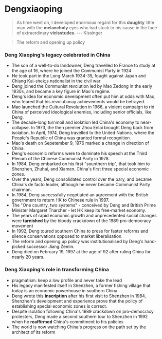 # Dengxiaoping
> As time went on, I developed enormous regard for this **doughty** little man with the **melancholy** eyes who had stuck to his cause in the face of extraordinary **vicisstudes**. --- Kissinger

> The reform and opening up policy

### Deng Xiaoping's legacy celebrated in China
* The son of a well-to-do landowner, Deng travelled to France to study at the age of 16, where he joined the Communist Party in 1924
* He took part in the Long March 1934-35, fought against Japan and Chiang Kai-shek;s nationalist in the civil war
* Deng joined the Communist revolution led by Mao Zedong in the early 1930s, and became a key figure in Mao's regime.
* Deng's idea for economic development often put him at odds with Mao, who feared that his revolutionay achievements would be betrayed.
* Mao launched the Cultural Revolution in 1966, a violent campaign to rid China of perceived ideological enemies, including senior officials, like Deng.
* The decade-long turnmoil and isolation led China's economy to near-collapse. In 1973, the then premier Zhou Enlai brought Deng back from isolation. In April, 1974, Deng travelled to the United Nations, where the People's Republic of China was granted formal recognition.
* Mao's death on Sepetember 9, 1976 marked a change in direction of China.
* Deng's economic reforms were to dominate his speech at the Third Plenum of the Chinese Communist Party in 1978.
* In 1984, Deng embarked on his first "sounthern trip", that took him to Shenzhen, Zhuhai, and Xiamen. China's first three special economic zones.
* Over the years, Deng consolidated control over the pary, and became China's de facto leader, although he never became Communist Party chairman.
* In 1984, Deng successfully negotiated an agreement with the British government to return HK to Chinese rule in 1997.
* The "One country, two systems" - conceived by Deng and British Prime Minister Margaret Tharcher - let HK keep its free-market economy.
* The years of rapid economic growth and unprecedented social changes were **tarnished** by the bloody crackdown of the 1989 pro-democracy movement
* In 1992, Deng toured southern China to press for faster reforms and silence conservations opposed to market liberalisation.
* The reform and opening up policy was institutionalised by Deng's hand-picked successor Jiang Zemin.
* Deng died on February 19, 1997 at the age of 92 after ruling China for nearly 20 years.


### Deng Xiaoping's role in transforming China
* pragmatism: keep a low profile and never take the lead
* His legacy manifested itself in Shenzhen, a former fishing village that today is an economic powerhouse in southern China
* Deng wrote this **inscription** after his first visit to Shenzhen in 1984, Shenzhen's development and experience prove that the policy of establishing special economic zones is correct.
* Despite isolation following China's 1989 crackdown on pro-democracy protesters, Deng made a second southern tour to Shenzhen in 1992 when he **reaffirmed** China's commitment to his policies
* The world is now watching China's progress on the path set by the architect of its reform
